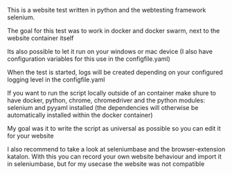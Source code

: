 This is a website test written in python and the webtesting framework selenium.

The goal for this test was to work in docker and docker swarm, next to the website container itself

Its also possible to let it run on your windows or mac device (I also have configuration variables for this use in the configfile.yaml)

When the test is started, logs will be  created depending on your configured logging level in the configfile.yaml

If you want to run the script locally outside of an container make shure to have docker, python, chrome, chromedriver and the python modules: selenium and pyyaml installed
(the dependencies will otherwise be automatically installed within the docker container)

My goal was it to write the script as universal as possible so you can edit it for your website

I also recommend to take a look at seleniumbase and the browser-extension katalon. With this you can record your own website behaviour and import it in seleniumbase, but for my usecase the website was not compatible
